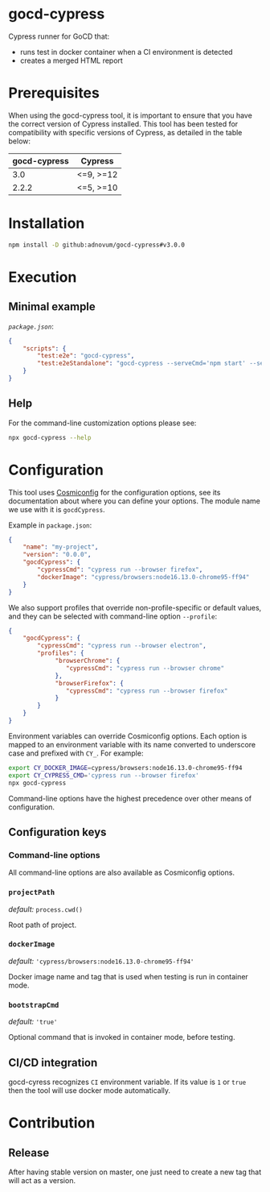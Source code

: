 
# gocd-cypress

Cypress runner for GoCD that:

- runs test in docker container when a CI environment is detected
- creates a merged HTML report

# Prerequisites

When using the gocd-cypress tool, it is important to ensure that you have the correct version of Cypress installed. This tool has been tested for compatibility with specific versions of Cypress, as detailed in the table below:

| gocd-cypress | Cypress |
|-----|----|
| 3.0   | <=9, >=12 |
| 2.2.2 | <=5, >=10 |

# Installation

```bash
npm install -D github:adnovum/gocd-cypress#v3.0.0
```

# Execution

## Minimal example

*`package.json`*:

```json
{
    "scripts": {
        "test:e2e": "gocd-cypress",
        "test:e2eStandalone": "gocd-cypress --serveCmd='npm start' --serveHost=http://localhost:4200"
    }
}
```

## Help

For the command-line customization options please see:

```bash
npx gocd-cypress --help
```

# Configuration

This tool uses [Cosmiconfig](https://github.com/davidtheclark/cosmiconfig) for the configuration options, see its
documentation about where you can define your options. The module name we use with it is `gocdCypress`.

Example in `package.json`:

```json
{
    "name": "my-project",
    "version": "0.0.0",
    "gocdCypress": {
        "cypressCmd": "cypress run --browser firefox",
        "dockerImage": "cypress/browsers:node16.13.0-chrome95-ff94"
    }
}
```

We also support profiles that override non-profile-specific or default values, and they can be selected with command-line
option `--profile`:

```json
{
    "gocdCypress": {
        "cypressCmd": "cypress run --browser electron",
        "profiles": {
             "browserChrome": {
                "cypressCmd": "cypress run --browser chrome"
             },
             "browserFirefox": {
                "cypressCmd": "cypress run --browser firefox"
             }
        }
    }
}
```

Environment variables can override Cosmiconfig options. Each option is mapped to an environment variable with its name
converted to underscore case and prefixed with `CY_`. For example:

```bash
export CY_DOCKER_IMAGE=cypress/browsers:node16.13.0-chrome95-ff94
export CY_CYPRESS_CMD='cypress run --browser firefox'
npx gocd-cypress
```

Command-line options have the highest precedence over other means of configuration.

## Configuration keys

### Command-line options

All command-line options are also available as Cosmiconfig options.

### `projectPath`

*default:* `process.cwd()`

Root path of project.

### `dockerImage`

*default:* `'cypress/browsers:node16.13.0-chrome95-ff94'`

Docker image name and tag that is used when testing is run in container mode.

### `bootstrapCmd`

*default:* `'true'`

Optional command that is invoked in container mode, before testing.

## CI/CD integration

gocd-cyress recognizes `CI` environment variable. If its value is `1` or `true` then the tool will use docker mode automatically.

# Contribution

## Release

After having stable version on master, one just need to create a new tag that will act as a version.
